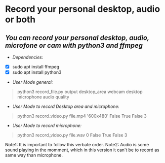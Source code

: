# Record your personal desktop, audio or both
## *You can record your personal desktop, audio, microfone or cam with python3 and ffmpeg*


* *Dependencies:*
- [x] sudo apt install ffmpeg
- [x] sudo apt install python3

* *User Mode general:*
> python3 record_file.py output desktop_area webcam desktop microphone audio quality

* *User Mode to record Desktop area and microphone:*
> python3 record_video.py file.mp4 '600x480' False True False 3

* *User Mode to record microphone:*
> python3 record_video.py file.wav 0 False True False 3

Note1: It is important to follow this verbate order.
Note2: Audio is some sound playing in the momment, which in this version it can't be to record as same way than microphone.
